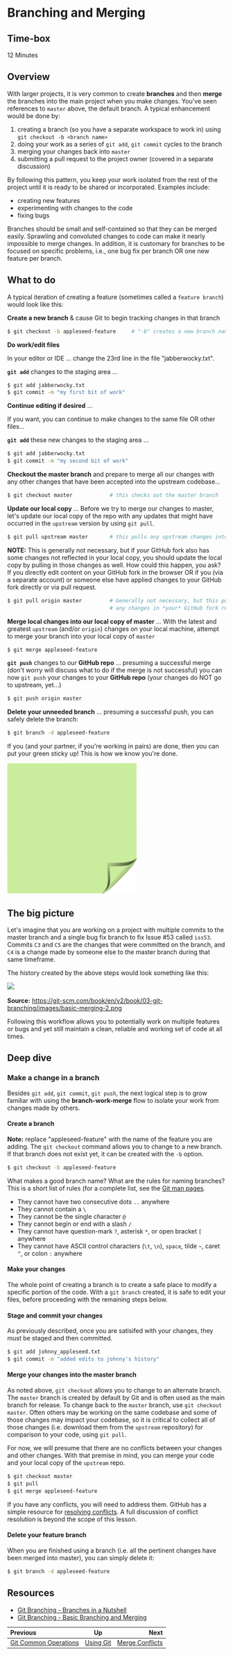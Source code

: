 <!-- begin auto-generated title section -->
# Branching and Merging
<!-- end auto-generated section -->


## Time-box

12 Minutes

## Overview

With larger projects, it is very common to create **branches** and then **merge** the branches into the main project when you make changes. You've seen references to `master` above, the default branch. A typical enhancement would be done by:

1. creating a branch (so you have a separate workspace to work in) using `git checkout -b <branch name>`
1. doing your work as a series of `git add`, `git commit` cycles to the branch
1. merging your changes back into `master`
1. submitting a pull request to the project owner (covered in a separate discussion)

By following this pattern, you keep your work isolated from the rest of the project until it is ready to be shared or incorporated. Examples include:

* creating new features
* experimenting with changes to the code
* fixing bugs

Branches should be small and self-contained so that they can be merged easily. Sprawling and convoluted changes to code can make it nearly impossible to merge changes. In addition, it is customary for branches to be focused on specific problems, i.e., one bug fix per branch OR one new feature per branch.

## What to do

A typical iteration of creating a feature (sometimes called a `feature branch`) would look like this:

**Create a new branch** & cause Git to begin tracking changes in that branch

```bash
$ git checkout -b appleseed-feature     # "-b" creates a new branch named "appleseed-feature"
```

**Do work/edit files**

In your editor or IDE ... change the 23rd line in the file "jabberwocky.txt".

**`git add`** changes to the staging area ...

```bash
$ git add jabberwocky.txt
$ git commit -m "my first bit of work"
```

**Continue editing if desired** ...

If you want, you can continue to make changes to the same file OR other files...

**`git add`** these new changes to the staging area ...

```bash
$ git add jabberwocky.txt
$ git commit -m "my second bit of work"
```

**Checkout the master branch** and prepare to merge all our changes with any other changes that have been accepted into the upstream codebase...

```bash
$ git checkout master            # this checks out the master branch
```

**Update our local copy** ... Before we try to merge our changes to master, let's update our local copy of the repo with any updates that might have occurred in the `upstream` version by using `git pull`.

```bash
$ git pull upstream master       # this pulls any upstream changes into your computer
```

**NOTE:** This is generally not necessary, but if *your* GitHub fork also has some changes not reflected in your local copy, you should update the local copy by pulling in those changes as well. How could this happen, you ask? If you directly edit content on your GitHub fork in the browser OR if you (via a separate account) or someone else have applied changes to your GitHub fork directly or via pull request.

```bash
$ git pull origin master         # Generally not necessary, but this pulls
                                 # any changes in *your* GitHub fork repo to your computer
```

**Merge local changes into our local copy of master** ... With the latest and greatest `upstream` (and/or `origin`) changes on your local machine, attempt to merge your branch into your local copy of `master`

```bash
$ git merge appleseed-feature
```

**`git push`** changes to our **GitHub repo** ... presuming a successful merge (don't worry will discuss what to do if the merge is not successful) you can now `git push` your changes to your **GitHub repo** (your changes do NOT go to upstream, yet...)

```bash
$ git push origin master
```

**Delete your unneeded branch** ... presuming a successful push, you can safely delete the branch:

```bash
$ git branch -d appleseed-feature
```

If you (and your partner, if you're working in pairs) are done, then you can put your green sticky up! This is how we know you're done.

![green sticky note](images/Sticky-Note-02-Green-300px.png)

## The big picture

Let's imagine that you are working on a project with multiple commits to the master branch and a single bug fix branch to fix Issue #53 called `iss53`. Commits `C3` and `C5` are the changes that were committed on the branch, and `C4` is a change made by someone else to the master branch during that same timeframe.

The history created by the above steps would look something like this:

<img src="https://git-scm.com/book/en/v2/book/03-git-branching/images/basic-merging-2.png">

**Source:** https://git-scm.com/book/en/v2/book/03-git-branching/images/basic-merging-2.png

Following this workflow allows you to potentially work on multiple features or bugs and yet still maintain a clean, reliable and working set of code at all times.

## Deep dive

### Make a change in a branch

Besides `git add`, `git commit`, `git push`, the next logical step is to grow familiar with using the **branch-work-merge** flow to isolate your work from changes made by others.

#### Create a branch

**Note:** replace "appleseed-feature" with the name of the feature you are adding. The `git checkout` command allows you to change to a new branch. If that branch does not exist yet, it can be created with the `-b` option.

```bash
$ git checkout -b appleseed-feature
```

What makes a good branch name? What are the rules for naming branches? This is a short list of rules (for a complete list, see the [Git man pages](https://mirrors.edge.kernel.org/pub/software/scm/git/docs/git-check-ref-format.html).

* They cannot have two consecutive dots `..` anywhere
* They cannot contain a `\`
* They cannot be the single character `@`
* They cannot begin or end with a slash `/`
* They cannot have question-mark `?`, asterisk `*`, or open bracket `[` anywhere
* They cannot have ASCII control characters (`\t`, `\n`), `space`, tilde `~`, caret `^`, or colon `:` anywhere

#### Make your changes

The whole point of creating a branch is to create a safe place to modify a specific portion of the code. With a `git branch` created, it is safe to edit your files, before proceeding with the remaining steps below.

#### Stage and commit your changes

As previously described, once you are satisifed with your changes, they must be staged and then committed.

```bash
$ git add johnny_appleseed.txt
$ git commit -m "added edits to johnny's history"
```

#### Merge your changes into the master branch

As noted above, `git checkout` allows you to change to an alternate branch. The `master` branch is created by default by Git and is often used as the main branch for release. To change back to the `master` branch, use `git checkout master`. Often others may be working on the same codebase and some of those changes may impact your codebase, so it is critical to collect all of those changes (i.e. download them from the `upstream` repository) for comparison to your code, using `git pull`.

For now, we will presume that there are no conflicts between your changes and other changes. With that premise in mind, you can merge your code and your local copy of the `upstream` repo.

```bash
$ git checkout master
$ git pull
$ git merge appleseed-feature
```

If you have any conflicts, you will need to address them. GitHub has a simple resource for [resolving conflicts](https://help.github.com/articles/resolving-a-merge-conflict-using-the-command-line/). A full discussion of conflict resolution is beyond the scope of this lesson.

#### Delete your feature branch

When you are finished using a branch (i.e. all the pertinent changes have been merged into master), you can simply delete it:

```bash
$ git branch -d appleseed-feature
```


## Resources

* [Git Branching - Branches in a Nutshell](https://git-scm.com/book/en/v2/Git-Branching-Branches-in-a-Nutshell)
* [Git Branching - Basic Branching and Merging](https://git-scm.com/book/en/v2/Git-Branching-Basic-Branching-and-Merging)

<!-- begin auto-generated nav-links section -->
| Previous | Up | Next |
|:---------|:---:|-----:|
| [Git Common Operations](./git_common_operations.md) | [Using Git](./git_overview.md) | [Merge Conflicts](./git_merge_conflicts.md) |
<!-- end auto-generated section -->
